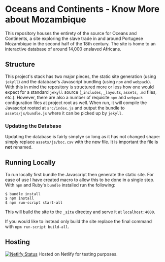 # Oceans and Continents - Know More about Mozambique
This repository houses the entirety of the source for Oceans and Continents, a site exploring the slave trade in and around Portugese Mozambique in the second half of the 18th century.
The site is home to an interactive database of around 14,000 enslaved Africans.

## Structure
This project's stack has two major pieces, the static site generation (using `jekyll`) and the database's Javascript bundling (using `npm` and `webpack`).
With this in mind the repository is structured more or less how one would expect for a standard `jekyll` source (`_includes`, `_layouts`, `assets`, `.md` files, etc.).
However, there are also a number of requisite `npm` and `webpack` configuration files at project root as well.
When run, it will compile the Javascript rooted at `src/index.js` and output the bundle to `assets/js/bundle.js` where it can be picked up by `jekyll`.

### Updating the Database
Updating the database is fairly simplye so long as it has not changed shape: simply replace `assets/js/boc.csv` with the new file.
It is important the file is **not** renamed.

## Running Locally
To run locally first bundle the Javascript then generate the static site.
For ease of use I have created macro to allow this to be done in a single step.
With `npm` and Ruby's `bundle` installed run the following:
```
$ bundle install
$ npm install
$ npm run-script start-all
```
This will build the site to the `_site` directoy and serve it at `localhost:4000`.

If you would like to instead only build the site replace the final command with `npm run-script build-all`.

## Hosting
 [![Netlify Status](https://api.netlify.com/api/v1/badges/eb3842ff-bdb6-48c2-a208-bd5f9b50405c/deploy-status)](https://app.netlify.com/sites/priceless-allen-285e5f/deploys)
Hosted on Netlify for testing purposes.
